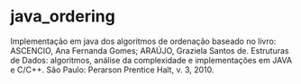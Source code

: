 # java_ordering
Implementação em java dos algoritmos de ordenação baseado no livro: ASCENCIO, Ana Fernanda Gomes; ARAÚJO, Graziela Santos de. Estruturas de Dados: algoritmos, análise da complexidade e implementações em JAVA e C/C++. São Paulo: Perarson Prentice Halt, v. 3, 2010.
